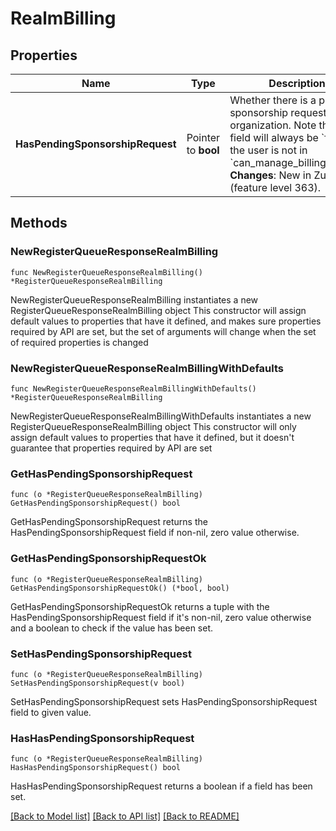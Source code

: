 # RealmBilling

## Properties

Name | Type | Description | Notes
------------ | ------------- | ------------- | -------------
**HasPendingSponsorshipRequest** | Pointer to **bool** | Whether there is a pending sponsorship request for the organization. Note that this field will always be &#x60;false&#x60; if the user is not in &#x60;can_manage_billing_group&#x60;.  **Changes**: New in Zulip 10.0 (feature level 363).  | [optional] 

## Methods

### NewRegisterQueueResponseRealmBilling

`func NewRegisterQueueResponseRealmBilling() *RegisterQueueResponseRealmBilling`

NewRegisterQueueResponseRealmBilling instantiates a new RegisterQueueResponseRealmBilling object
This constructor will assign default values to properties that have it defined,
and makes sure properties required by API are set, but the set of arguments
will change when the set of required properties is changed

### NewRegisterQueueResponseRealmBillingWithDefaults

`func NewRegisterQueueResponseRealmBillingWithDefaults() *RegisterQueueResponseRealmBilling`

NewRegisterQueueResponseRealmBillingWithDefaults instantiates a new RegisterQueueResponseRealmBilling object
This constructor will only assign default values to properties that have it defined,
but it doesn't guarantee that properties required by API are set

### GetHasPendingSponsorshipRequest

`func (o *RegisterQueueResponseRealmBilling) GetHasPendingSponsorshipRequest() bool`

GetHasPendingSponsorshipRequest returns the HasPendingSponsorshipRequest field if non-nil, zero value otherwise.

### GetHasPendingSponsorshipRequestOk

`func (o *RegisterQueueResponseRealmBilling) GetHasPendingSponsorshipRequestOk() (*bool, bool)`

GetHasPendingSponsorshipRequestOk returns a tuple with the HasPendingSponsorshipRequest field if it's non-nil, zero value otherwise
and a boolean to check if the value has been set.

### SetHasPendingSponsorshipRequest

`func (o *RegisterQueueResponseRealmBilling) SetHasPendingSponsorshipRequest(v bool)`

SetHasPendingSponsorshipRequest sets HasPendingSponsorshipRequest field to given value.

### HasHasPendingSponsorshipRequest

`func (o *RegisterQueueResponseRealmBilling) HasHasPendingSponsorshipRequest() bool`

HasHasPendingSponsorshipRequest returns a boolean if a field has been set.


[[Back to Model list]](../README.md#documentation-for-models) [[Back to API list]](../README.md#documentation-for-api-endpoints) [[Back to README]](../README.md)



